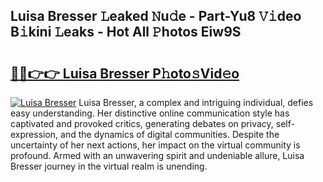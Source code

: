 ## Luisa Bresser 𝙻eaked 𝙽u𝚍e - Part-Yu8 𝚅𝚒deo B𝚒kini 𝙻eaks - Hot All 𝙿hotos Eiw9S

# <h2><a href="http://ld4wucu.urlbe.top/?page=Luisa+Bresser">🔗🔗👉👉 Luisa Bresser P𝚑oto𝚜Vid𝚎o</a></h2>

[![Luisa Bresser](https://i.imgur.com/eBuTRDB.gif)](http://ld4wucu.urlbe.top/?page=Luisa+Bresser)
Luisa Bresser, a complex and intriguing individual, defies easy understanding. Her distinctive online communication style has captivated and provoked critics, generating debates on privacy, self-expression, and the dynamics of digital communities. Despite the uncertainty of her next actions, her impact on the virtual community is profound. Armed with an unwavering spirit and undeniable allure, Luisa Bresser journey in the virtual realm is unending.
